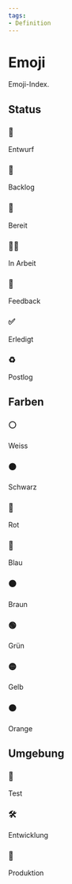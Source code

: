 ```yaml
---
tags:
- Definition
---
```

# Emoji

Emoji-Index.

## Status

### 🚧

Entwurf

### 🎒

Backlog

### 🏁

Bereit

### 🧑‍💻

In Arbeit

### 💬

Feedback
### ✅

Erledigt

### ♻️

Postlog

## Farben

### ⚪

Weiss

### ⚫

Schwarz

### 🔴

Rot

### 🔵

Blau

### 🟤

Braun

### 🟢

Grün

### 🟡

Gelb

### 🟠

Orange

## Umgebung

### 🔬

Test

### 🛠️

Entwicklung

### 🚀

Produktion